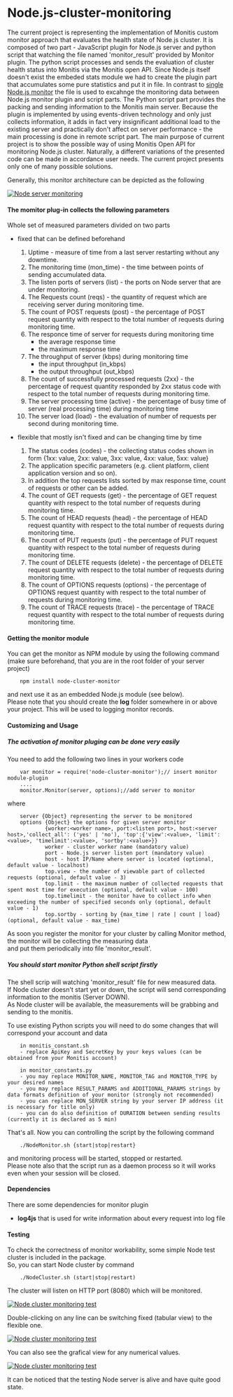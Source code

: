 Node.js-cluster-monitoring
==========================

  The current project is representing the implementation of Monitis custom monitor approach that evaluates the health state of Node.js cluster. 
It is composed of two part - JavaScript plugin for Node.js server and python script that watching the file named 'monitor_result' provided by Monitor plugin. 
The python script processes and sends the evaluation of cluster health status into Monitis via the Monitis open API. 
Since Node.js itself doesn't exist the embeded stats module we had to create the plugin part that accumulates some pure statistics and put it in file. 
In contrast to [single Node.js monitor](https://github.com/shunanya/Node.js-monitoring) the file is used to excahnge the monitoring data between Node.js monitor plugin and script parts.
The Python script part provides the packing and sending information to the Monitis main server. 
Because the plugin is implemented by using events-driven technology and only just collects information, it adds in fact very insignificant additional load 
to the existing server and practically don't affect on server performance  - the main processing is done in remote script part.
The main purpose of current project is to show the possible way of using Monitis Open API for monitoring Node.js cluster. 
Naturally, a different variations of the presented code can be made in accordance user needs. 
The current project presents only one of many possible solutions.

Generally, this monitor architecture can be depicted as the following 

<a href="http://imgur.com/dTsBi"><img src="http://i.imgur.com/dTsBi.png" title="Node server monitoring" /></a>

#### The momitor plug-in collects the following parameters

Whole set of measured parameters divided on two parts  

- fixed that can be defined beforehand  

    1. Uptime - measure of time from a last server restarting without any downtime.  
    1. The monitoring time (mon_time) - the time between points of sending accumulated data.  
    1. The listen ports of servers (list) - the ports on Node server that are under monitoring.  
    1. The Requests count (reqs) - the quantity of request which are receiving server during monitoring time.  
    1. The count of POST requests (post) - the percentage of POST request quantity with respect to the total number of requests during monitoring time.  
    1. The responce time of server for requests during monitoring time
          - the average response time 
          - the maximum response time
    1. The throughput of server (kbps) during monitoring time
          - the input throughput (in_kbps)
          - the output throughput (out_kbps)
    1. The count of successfully processed requests (2xx) - the percentage of request quantity responded by 2xx status code with respect to the total number of requests during monitoring time.
    1. The server processing time (active) - the percentage of busy time of server (real processing time) during monitoring time
    1. The server load (load) - the evaluation of number of requests per second during monitoring time.  
  

- flexible that mostly isn't fixed and can be changing time by time  

    1. The status codes (codes) - the collecting status codes shown in form {1xx: value, 2xx: value, 3xx: value, 4xx: value, 5xx: value}  
    1. The application specific parameters (e.g. client platform, client application version and so on).  
    1. In addition the top requests lists sorted by max response time, count of requests  or other  can be added.  
	1. The count of GET requests (get) - the percentage of GET request quantity with respect to the total number of requests during monitoring time.
	1. The count of HEAD requests (head) - the percentage of HEAD request quantity with respect to the total number of requests during monitoring time.  
	1. The count of PUT requests (put) - the percentage of PUT request quantity with respect to the total number of requests during monitoring time.  
	1. The count of DELETE requests (delete) - the percentage of DELETE request quantity with respect to the total number of requests during monitoring time.  
	1. The count of OPTIONS requests (options) - the percentage of OPTIONS request quantity with respect to the total number of requests during monitoring time.  
	1. The count of TRACE requests (trace) - the percentage of TRACE request quantity with respect to the total number of requests during monitoring time.

#### Getting the monitor module
You can get the monitor as NPM module by using the following command  
(make sure beforehand, that you are in the root folder of your server project)  

        npm install node-cluster-monitor

and next use it as an embedded Node.js module (see below).  
Please note that you should create the __log__ folder somewhere in or above your project. This will be used to logging monitor records.

#### Customizing and Usage
##### The activation of monitor pluging can be done very easily 

You need to add the following two lines in your workers code  

        var monitor = require('node-cluster-monitor');// insert monitor module-plugin
        ....
        monitor.Monitor(server, options);//add server to monitor

   where  

        server {Object} representing the server to be monitored
        options {Object} the options for given server monitor 
                {worker:<worker name>, port:<listen port>, host:<server host>,'collect_all': ('yes' | 'no'), 'top':{'view':<value>, 'limit':<value>, 'timelimit':<value>, 'sortby':<value>}} 
                worker - cluster worker name (mandatory value)
                port - Node.js server listen port (mandatory value)
                host - host IP/Name where server is located (optional, default value - localhost)
                top.view - the number of viewable part of collected requests (optional, default value - 3)
                top.limit - the maximum number of collected requests that spent most time for execution (optional, default value - 100)
                top.timelimit - the monitor have to collect info when exceeding the number of specified seconds only (optional, default value - 1)
                top.sortby - sorting by {max_time | rate | count | load} (optional, default value - max_time)
 
As soon you register the monitor for your cluster by calling Monitor method, the monitor will be collecting the measuring data  
and put them periodically into file 'monitor_result'.  

##### You should start monitor Python shell script firstly
The shell scrip will watching 'monitor_result' file for new measured data.  
If Node cluster doesn't start yet or down, the script will send corresponding information to the monitis (Server DOWN).  
As Node cluster will be available, the measurements will be grabbing and sending to the monitis.  
 
To use existing Python scripts you will need to do some changes that will correspond your account and data

        in monitis_constant.sh 
        - replace ApiKey and SecretKey by your keys values (can be obtained from your Monitis account)
         
        in monitor_constants.py 
        - you may replace MONITOR_NAME, MONITOR_TAG and MONITOR_TYPE by your desired names
        - you may replace RESULT_PARAMS and ADDITIONAL_PARAMS strings by data formats definition of your monitor (strongly not recommended)
        - you can replace MON_SERVER string by your server IP address (it is necessary for title only)
        - you can do also definition of DURATION between sending results (currently it is declared as 5 min)
        
That's all. Now you can controlling the script by the following command  

        ./NodeMonitor.sh {start|stop|restart}

and monitoring process will be started, stopped or restarted.  
Please note also that the script run as a daemon process so it will works even when your session will be closed.

#### Dependencies
There are some dependencies for monitor plugin  

   - __log4js__ that is used for write information about  every request into log file  

#### Testing 
To check the correctness of monitor workability, some simple Node test cluster is included in the package.  
So, you can start Node cluster by command  

        ./NodeCluster.sh (start|stop|restart)

The cluster will listen on HTTP port (8080) which will be monitored.  
  
<a href="http://imgur.com/k6qaP"><img src="http://i.imgur.com/IoJfNQR.png" title="Node cluster monitoring test" /></a>

Double-clicking on any line can be switching fixed (tabular view) to the flexible one.  

<a href="http://imgur.com/JiRBX"><img src="http://i.imgur.com/Me5czze.png" title="Node cluster monitoring test" /></a>

You can also see the grafical view for any numerical values.  

<a href="http://imgur.com/YIZIc"><img src="http://i.imgur.com/jWfuzzs.png" title="Node cluster monitoring test" /></a>

It can be noticed that the testing Node server is alive and have quite good state.  




